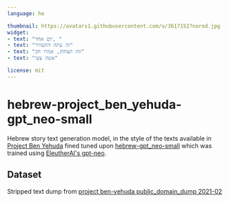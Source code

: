 ```yaml
---
language: he

thumbnail: https://avatars1.githubusercontent.com/u/3617152?norod.jpg
widget:
- text: "יום אחד, "
- text: "זה עתה התעורר"
- text: "וזה הצחוק, אמרו חכ"
- text: "אשה צעי"

license: mit
---
```


# hebrew-project_ben_yehuda-gpt_neo-small

Hebrew story text generation model, in the style of the texts available in [Project Ben Yehuda](https://benyehuda.org/) fined tuned upon [hebrew-gpt_neo-small](https://huggingface.co/Norod78/hebrew-gpt_neo-small) which was trained using [EleutherAI's gpt-neo](https://github.com/EleutherAI/gpt-neo). 

## Dataset

Stripped text dump from [project ben-yehuda public_domain_dump 2021-02](https://github.com/projectbenyehuda/public_domain_dump/releases/tag/2021-02)


